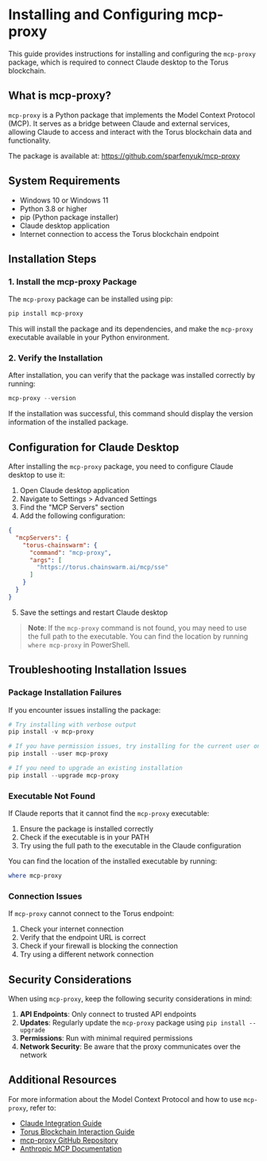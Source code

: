 # Installing and Configuring mcp-proxy

This guide provides instructions for installing and configuring the `mcp-proxy` package, which is required to connect Claude desktop to the Torus blockchain.

## What is mcp-proxy?

`mcp-proxy` is a Python package that implements the Model Context Protocol (MCP). It serves as a bridge between Claude and external services, allowing Claude to access and interact with the Torus blockchain data and functionality.

The package is available at: https://github.com/sparfenyuk/mcp-proxy

## System Requirements

- Windows 10 or Windows 11
- Python 3.8 or higher
- pip (Python package installer)
- Claude desktop application
- Internet connection to access the Torus blockchain endpoint

## Installation Steps

### 1. Install the mcp-proxy Package

The `mcp-proxy` package can be installed using pip:

```powershell
pip install mcp-proxy
```

This will install the package and its dependencies, and make the `mcp-proxy` executable available in your Python environment.

### 2. Verify the Installation

After installation, you can verify that the package was installed correctly by running:

```powershell
mcp-proxy --version
```

If the installation was successful, this command should display the version information of the installed package.

## Configuration for Claude Desktop

After installing the `mcp-proxy` package, you need to configure Claude desktop to use it:

1. Open Claude desktop application
2. Navigate to Settings > Advanced Settings
3. Find the "MCP Servers" section
4. Add the following configuration:

```json
{
  "mcpServers": {
    "torus-chainswarm": {
      "command": "mcp-proxy",
      "args": [
        "https://torus.chainswarm.ai/mcp/sse"
      ]
    }
  }
}
```

5. Save the settings and restart Claude desktop

> **Note**: If the `mcp-proxy` command is not found, you may need to use the full path to the executable. You can find the location by running `where mcp-proxy` in PowerShell.

## Troubleshooting Installation Issues

### Package Installation Failures

If you encounter issues installing the package:

```powershell
# Try installing with verbose output
pip install -v mcp-proxy

# If you have permission issues, try installing for the current user only
pip install --user mcp-proxy

# If you need to upgrade an existing installation
pip install --upgrade mcp-proxy
```

### Executable Not Found

If Claude reports that it cannot find the `mcp-proxy` executable:

1. Ensure the package is installed correctly
2. Check if the executable is in your PATH
3. Try using the full path to the executable in the Claude configuration

You can find the location of the installed executable by running:

```powershell
where mcp-proxy
```

### Connection Issues

If `mcp-proxy` cannot connect to the Torus endpoint:

1. Check your internet connection
2. Verify that the endpoint URL is correct
3. Check if your firewall is blocking the connection
4. Try using a different network connection

## Security Considerations

When using `mcp-proxy`, keep the following security considerations in mind:

1. **API Endpoints**: Only connect to trusted API endpoints
2. **Updates**: Regularly update the `mcp-proxy` package using `pip install --upgrade`
3. **Permissions**: Run with minimal required permissions
4. **Network Security**: Be aware that the proxy communicates over the network

## Additional Resources

For more information about the Model Context Protocol and how to use `mcp-proxy`, refer to:

- [Claude Integration Guide](./claude_integration.md)
- [Torus Blockchain Interaction Guide](./torus_blockchain_interaction.md)
- [mcp-proxy GitHub Repository](https://github.com/sparfenyuk/mcp-proxy)
- [Anthropic MCP Documentation](https://docs.anthropic.com/claude/docs/model-context-protocol)